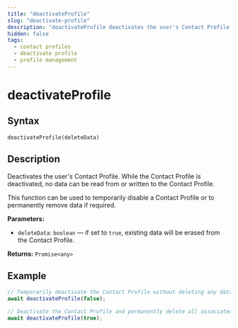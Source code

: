 ```yaml
---
title: "deactivateProfile"
slug: "deactivate-profile"
description: "deactivateProfile deactivates the user's Contact Profile."
hidden: false
tags:
  - contact profiles
  - deactivate profile
  - profile management
---
```


# deactivateProfile

## Syntax
 
`deactivateProfile(deleteData)`

## Description

Deactivates the user's Contact Profile. While the Contact Profile is deactivated, no data can be read from or written to the Contact Profile.

This function can be used to temporarily disable a Contact Profile or to permanently remove data if required.

**Parameters:**

- `deleteData`: `boolean` — if set to `true`, existing data will be erased from the Contact Profile.

**Returns:** `Promise<any>`

## Example

```js
// Temporarily deactivate the Contact Profile without deleting any data
await deactivateProfile(false);

// Deactivate the Contact Profile and permanently delete all associated data
await deactivateProfile(true);
```
